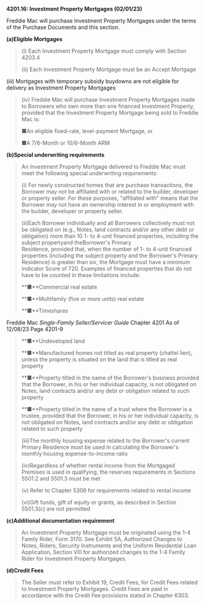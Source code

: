 **4201.16: Investment Property Mortgages (02/01/23)**

Freddie Mac will purchase Investment Property Mortgages under the terms
of the Purchase Documents and this section.

**(a)Eligible Mortgages**

> \(i\) Each Investment Property Mortgage must comply with Section
> 4203.4
>
> \(ii\) Each Investment Property Mortgage must be an Accept Mortgage

\(iii\) Mortgages with temporary subsidy buydowns are not eligible for
delivery as Investment Property Mortgages

> \(iv\) Freddie Mac will purchase Investment Property Mortgages made to
> Borrowers who own more than one financed Investment Property, provided
> that the Investment Property Mortgage being sold to Freddie Mac is:
>
> ■An eligible fixed-rate, level-payment Mortgage, or
>
> ■A 7/6-Month or 10/6-Month ARM

**(b)Special underwriting requirements**

> An Investment Property Mortgage delivered to Freddie Mac must meet the
> following special underwriting requirements:
>
> \(i\) For newly constructed homes that are purchase transactions, the
> Borrower may not be affiliated with or related to the builder,
> developer or property seller. For these purposes, "affiliated with"
> means that the Borrower may not have an ownership interest in or
> employment with the builder, developer or property seller.
>
> (ii)Each Borrower individually and all Borrowers collectively must not
> be obligated on (e.g., Notes, land contracts and/or any other debt or
> obligation) more than 10 1- to 4-unit financed properties, including
> the subject propertyand theBorrower's Primary\
> Residence, provided that, when the number of 1- to 4-unit financed
> properties (including the subject property and the Borrower's Primary
> Residence) is greater than six, the Mortgage must have a minimum
> Indicator Score of 720. Examples of financed properties that do not
> have to be counted in these limitations include:
>
> **■**Commercial real estate
>
> **■**Multifamily (five or more units) real estate
>
> **■**Timeshares

Freddie Mac *Single-Family Seller/Servicer Guide* Chapter 4201 As of
12/08/23 Page 4201-9

> **■**Undeveloped land
>
> **■**Manufactured homes not titled as real property (chattel lien),
> unless the property is situated on the land that is titled as real
> property
>
> **■**Property titled in the name of the Borrower's business provided
> that the Borrower, in his or her individual capacity, is not obligated
> on Notes, land contracts and/or any debt or obligation related to such
> property
>
> **■**Property titled in the name of a trust where the Borrower is a
> trustee, provided that the Borrower, in his or her individual
> capacity, is not obligated on Notes, land contracts and/or any debt or
> obligation related to such property
>
> (iii)The monthly housing expense related to the Borrower's current
> Primary Residence must be used in calculating the Borrower's monthly
> housing expense-to-income ratio
>
> (iv)Regardless of whether rental income from the Mortgaged Premises is
> used in qualifying, the reserves requirements in Sections 5501.2 and
> 5501.3 must be met
>
> \(v\) Refer to Chapter 5306 for requirements related to rental income
>
> (vi)Gift funds, gift of equity or grants, as described in Section
> 5501.3(c) are not permitted

**(c)Additional documentation requirement**

> An Investment Property Mortgage must be originated using the 1-4
> Family Rider, Form 3170. See Exhibit 5A, Authorized Changes to Notes,
> Riders, Security Instruments and the Uniform Residential Loan
> Application, Section VIII for authorized changes to the 1-4 Family
> Rider for Investment Property Mortgages.

**(d)Credit Fees**

> The Seller must refer to Exhibit 19, Credit Fees, for Credit Fees
> related to Investment Property Mortgages. Credit Fees are paid in
> accordance with the Credit Fee provisions stated in Chapter 6303.